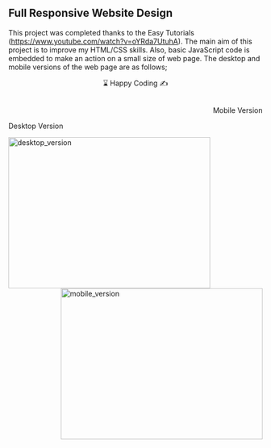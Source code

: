 
## Full Responsive Website Design 

This project was completed thanks to the Easy Tutorials (https://www.youtube.com/watch?v=oYRda7UtuhA). 
The main aim of this project is to improve my HTML/CSS skills. Also, basic JavaScript code is embedded to make an action on a small size of web page.  The desktop and mobile versions of the web page are as follows;

<center> ⌛ Happy Coding  ✍ </center>
<br>
<p align="right">Mobile Version</p><p align="left">Desktop Version</p>
    
<img src="desktop_version.gif" width="400" height="300" align="left" alt="desktop_version">
<img src="mobile_version.gif" width="400" height="300" align="right" alt="mobile_version">



